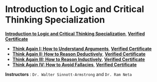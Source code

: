# Introduction to Logic and Critical Thinking Specialization

**[Introduction to Logic and Critical Thinking Specialization](https://www.coursera.org/specializations/logic-critical-thinking-duke)**, [**Verified Certificate**]()
+ **[Think Again I: How to Understand Arguments](https://www.coursera.org/learn/understanding-arguments?specialization=logic-critical-thinking-duke)**, [**Verified Certificate**]()
+ **[Think Again II: How to Reason Deductively](https://www.coursera.org/learn/deductive-reasoning?specialization=logic-critical-thinking-duke)**, [**Verified Certificate**]()
+ **[Think Again III: How to Reason Inductively](https://www.coursera.org/learn/inductive-reasoning?specialization=logic-critical-thinking-duke)**, [**Verified Certificate**]()
+ **[Think Again IV: How to Avoid Fallacies](https://www.coursera.org/learn/logical-fallacies?specialization=logic-critical-thinking-duke)**, [**Verified Certificate**]()


**Instructors** : `Dr. Walter Sinnott-Armstrong` and `Dr. Ram Neta`
